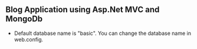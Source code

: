 ## Blog Application using Asp.Net MVC and MongoDb

- Default database name is "basic". You can change the database name in web.config. 
